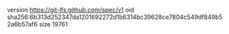 version https://git-lfs.github.com/spec/v1
oid sha256:6b313d252347da1201692272d1b6314bc39628ce7804c549df849b52a6b57af6
size 19761
